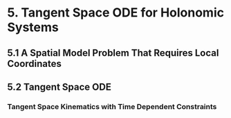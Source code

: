 # 5. Tangent Space ODE for Holonomic Systems

## 5.1 A Spatial Model Problem That Requires Local Coordinates

## 5.2 Tangent Space ODE

### Tangent Space Kinematics with Time Dependent Constraints



